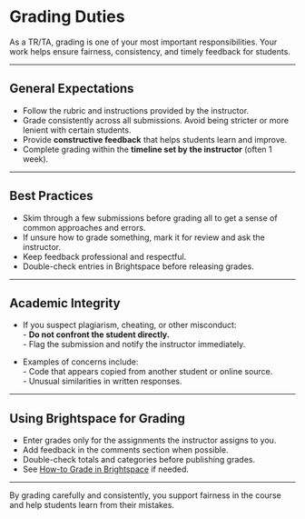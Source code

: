 # Grading Duties

As a TR/TA, grading is one of your most important responsibilities. Your work helps ensure fairness, consistency, and timely feedback for students.  

---
## General Expectations

- Follow the rubric and instructions provided by the instructor.  
- Grade consistently across all submissions. Avoid being stricter or more lenient with certain students.  
- Provide **constructive feedback** that helps students learn and improve.  
- Complete grading within the **timeline set by the instructor** (often 1 week).  

---
## Best Practices

- Skim through a few submissions before grading all to get a sense of common approaches and errors.  
- If unsure how to grade something, mark it for review and ask the instructor.  
- Keep feedback professional and respectful.  
- Double-check entries in Brightspace before releasing grades.  

---
## Academic Integrity

- If you suspect plagiarism, cheating, or other misconduct:  
	  - **Do not confront the student directly.**  
	  - Flag the submission and notify the instructor immediately.  

- Examples of concerns include:  
	  - Code that appears copied from another student or online source.  
	  - Unusual similarities in written responses.  

---
## Using Brightspace for Grading

- Enter grades only for the assignments the instructor assigns to you.  
- Add feedback in the comments section when possible.  
- Double-check totals and categories before publishing grades.
- See [How-to Grade in Brightspace](../5%20Resources/How-Tos/How-to%20Grade%20in%20Brightspace.md) if needed.

---
By grading carefully and consistently, you support fairness in the course and help students learn from their mistakes.

